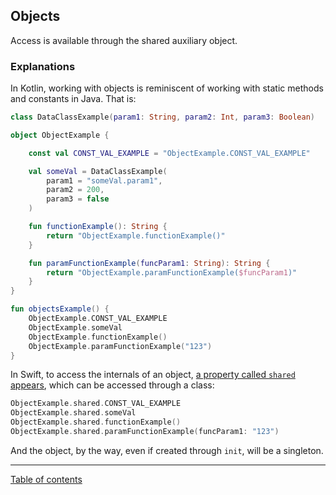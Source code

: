 ## Objects 

Access is available through the shared auxiliary object.

### Explanations

In Kotlin, working with objects is reminiscent of working with static methods and constants in Java. That is:

```kotlin
class DataClassExample(param1: String, param2: Int, param3: Boolean)

object ObjectExample {

    const val CONST_VAL_EXAMPLE = "ObjectExample.CONST_VAL_EXAMPLE"

    val someVal = DataClassExample(
        param1 = "someVal.param1",
        param2 = 200,
        param3 = false
    )

    fun functionExample(): String {
        return "ObjectExample.functionExample()"
    }

    fun paramFunctionExample(funcParam1: String): String {
        return "ObjectExample.paramFunctionExample($funcParam1)"
    }
}

fun objectsExample() {
    ObjectExample.CONST_VAL_EXAMPLE
    ObjectExample.someVal
    ObjectExample.functionExample()
    ObjectExample.paramFunctionExample("123")
}
```

In Swift, to access the internals of an object, [a property called `shared` appears](https://kotlinlang.org/docs/whatsnew1530.html#improved-swift-objective-c-mapping-for-objects-and-companion-objects), which can be accessed through a class:

```swift
ObjectExample.shared.CONST_VAL_EXAMPLE
ObjectExample.shared.someVal
ObjectExample.shared.functionExample()
ObjectExample.shared.paramFunctionExample(funcParam1: "123")
```

And the object, by the way, even if created through `init`, will be a singleton.

---
[Table of contents](/README.md)